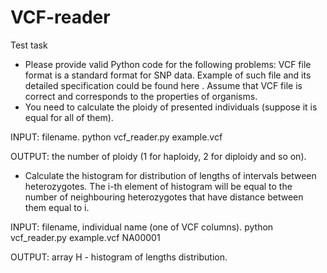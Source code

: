 # VCF-reader
Test task

- Please provide valid Python code for the following problems:
VCF file format is a standard format for SNP data. Example of such file and its
detailed specification could be found here . Assume that VCF file is correct and
corresponds to the properties of organisms.
- You need to calculate the ploidy of presented individuals (suppose it is equal
for all of them).

INPUT: filename.
	python vcf_reader.py example.vcf
	
OUTPUT: the number of ploidy (1 for haploidy, 2 for diploidy and so on).


- Calculate the histogram for distribution of lengths of intervals between
heterozygotes. The i-th element of histogram will be equal to the number of
neighbouring heterozygotes that have distance between them equal to i.

INPUT: filename, individual name (one of VCF columns).
	python vcf_reader.py example.vcf NA00001
	
OUTPUT: array H - histogram of lengths distribution.
